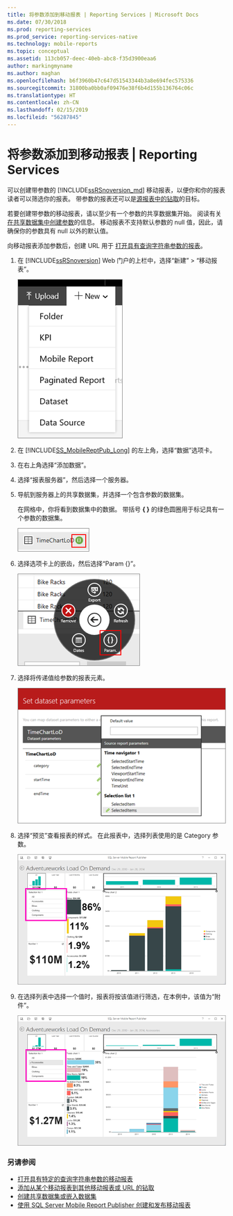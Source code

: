 ```yaml
---
title: 将参数添加到移动报表 | Reporting Services | Microsoft Docs
ms.date: 07/30/2018
ms.prod: reporting-services
ms.prod_service: reporting-services-native
ms.technology: mobile-reports
ms.topic: conceptual
ms.assetid: 113cb057-deec-40eb-abc8-f35d3900eaa6
author: markingmyname
ms.author: maghan
ms.openlocfilehash: b6f3960b47c647d51543344b3a8e694fec575336
ms.sourcegitcommit: 31800ba0bb0af09476e38f6b4d155b136764c06c
ms.translationtype: HT
ms.contentlocale: zh-CN
ms.lasthandoff: 02/15/2019
ms.locfileid: "56287845"
---
```

# <a name="add-parameters-to-a-mobile-report--reporting-services"></a>将参数添加到移动报表 | Reporting Services
可以创建带参数的 [!INCLUDE[ssRSnoversion_md](../../includes/ssrsnoversion-md.md)] 移动报表，以便你和你的报表读者可以筛选你的报表。 带参数的报表还可以是[源报表中的钻取](../../reporting-services/mobile-reports/add-drillthrough-from-a-mobile-report-to-other-mobile-reports-or-urls.md)的目标。 

若要创建带参数的移动报表，请以至少有一个参数的共享数据集开始。 阅读有关 [在共享数据集中创建参数](../../reporting-services/report-data/create-a-shared-dataset-or-embedded-dataset-report-builder-and-ssrs.md)的信息。 移动报表不支持默认参数的 null 值，因此，请确保你的参数具有 null 以外的默认值。

向移动报表添加参数后，创建 URL 用于 [打开具有查询字符串参数的报表](../../reporting-services/mobile-reports/open-a-mobile-report-with-specific-query-string-parameters-reporting-services.md)。 

1. 在 [!INCLUDE[ssRSnoversion](../../includes/ssrsnoversion.md)] Web 门户的上栏中，选择“新建” > “移动报表”。  
  
   ![PBI_SSMRP_NewMenu](../../reporting-services/mobile-reports/media/pbi-ssmrp-newmenu.png)  
     
2. 在 [!INCLUDE[SS_MobileReptPub_Long](../../includes/ss-mobilereptpub-long.md)] 的左上角，选择“数据”选项卡。   
  
3. 在右上角选择“添加数据”。  
  
4. 选择“报表服务器”，然后选择一个服务器。  
  
5. 导航到服务器上的共享数据集，并选择一个包含参数的数据集。  
  
   在网格中，你将看到数据集中的数据。 带括号 **{ }** 的绿色圆圈用于标记具有一个参数的数据集。  
     
   ![SSMRP_PforParam](../../reporting-services/mobile-reports/media/ssmrp-pforparam.png)  
  
6. 选择选项卡上的嵌齿，然后选择“Param {}”。  
  
   ![SSMRP_ParamWheel](../../reporting-services/mobile-reports/media/ssmrp-paramwheel.png)  
  
7. 选择将传递值给参数的报表元素。  
  
   ![SSMRP_SetParam](../../reporting-services/mobile-reports/media/ssmrp-setparam.png)  
     
8. 选择“预览”查看报表的样式。 在此报表中，选择列表使用的是 Category 参数。

   ![sql-server-mobile-report-publisher-Selection-List-View-No-Selection](../../reporting-services/mobile-reports/media/sql-server-mobile-report-publisher-selection-list-view-no-selection.png) 
   
9. 在选择列表中选择一个值时，报表将按该值进行筛选，在本例中，该值为“附件”。

   ![sql-server-mobile-report-publisher-Selection-List-Category-Selected](../../reporting-services/mobile-reports/media/sql-server-mobile-report-publisher-selection-list-category-selected.png)   
  
### <a name="see-also"></a>另请参阅  
-  [打开具有特定的查询字符串参数的移动报表](../../reporting-services/mobile-reports/open-a-mobile-report-with-specific-query-string-parameters-reporting-services.md)
-  [添加从某个移动报表到其他移动报表或 URL 的钻取](../../reporting-services/mobile-reports/add-drillthrough-from-a-mobile-report-to-other-mobile-reports-or-urls.md)
-  [创建共享数据集或嵌入数据集](../../reporting-services/report-data/create-a-shared-dataset-or-embedded-dataset-report-builder-and-ssrs.md)
- [使用 SQL Server Mobile Report Publisher 创建和发布移动报表](../../reporting-services/mobile-reports/create-mobile-reports-with-sql-server-mobile-report-publisher.md)  
  
  

